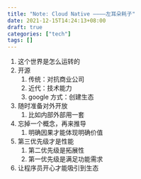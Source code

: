 ```yaml
---
title: "Note: Cloud Native ————左耳朵耗子"
date: 2021-12-15T14:24:13+08:00
draft: true
categories: ["tech"]
tags: []
---
```


1. 这个世界是怎么运转的
2. 开源
   1. 传统：对抗商业公司
   2. 近代：技术能力
   3. google 方式：创建生态
3. 随时准备对外开放
   1. 比如内部外部用一套
4. 忘掉一个概念，再来推导
   1. 明确因果才能体现明确价值
5. 第三优先级才是性能
   1. 第二优先级是拓展性
   2. 第一优先级是满足功能需求
6. 让程序员开心才能吸引到生态
